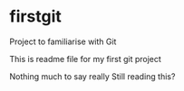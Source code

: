 # firstgit
Project to familiarise with Git

This is readme file for my first git project
  
Nothing much to say really
Still reading this? 



